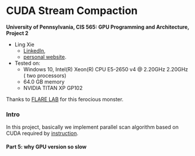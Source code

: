 CUDA Stream Compaction
======================

**University of Pennsylvania, CIS 565: GPU Programming and Architecture, Project 2**

* Ling Xie
  * [LinkedIn](https://www.linkedin.com/in/ling-xie-94b939182/), 
  * [personal website](https://jack12xl.netlify.app).
* Tested on: 
  * Windows 10, Intel(R) Xeon(R) CPU E5-2650 v4 @ 2.20GHz 2.20GHz ( two processors) 
  * 64.0 GB memory
  * NVIDIA TITAN XP GP102

Thanks to [FLARE LAB](http://faculty.sist.shanghaitech.edu.cn/faculty/liuxp/flare/index.html) for this ferocious monster.

### Intro

In this project, basically we implement parallel scan algorithm based on CUDA required by [instruction](https://github.com/Jack12xl/Project2-Stream-Compaction/blob/master/INSTRUCTION.md). 



#### Part 5: why GPU version so slow



